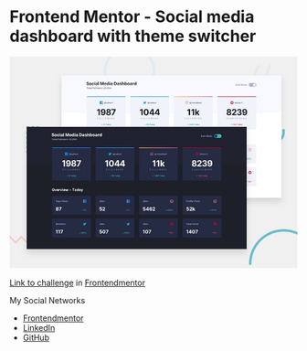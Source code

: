 # Frontend Mentor - Social media dashboard with theme switcher

![Design preview for the Social media dashboard with theme switcher coding challenge](./design/desktop-preview.jpg)

[Link to challenge](https://www.frontendmentor.io/solutions/social-media-dashboard-with-theme-switcher-xz1UqwEkK) in [Frontendmentor](https://www.frontendmentor.io/challenges)

My Social Networks

- [Frontendmentor](https://www.frontendmentor.io/profile/rr69sport)
- [LinkedIn](https://www.linkedin.com/in/richard-ramírez-514963181/)
- [GitHub](https://github.com/rr69sport)

